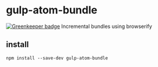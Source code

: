 # gulp-atom-bundle

[![Greenkeeper badge](https://badges.greenkeeper.io/ricardocasares/gulp-atom-bundle.svg)](https://greenkeeper.io/)
Incremental bundles using browserify

## install

`npm install --save-dev gulp-atom-bundle`
